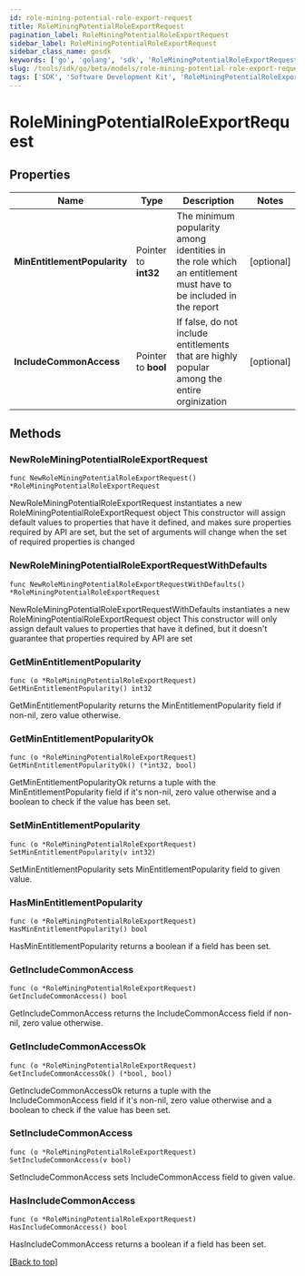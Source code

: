 ```yaml
---
id: role-mining-potential-role-export-request
title: RoleMiningPotentialRoleExportRequest
pagination_label: RoleMiningPotentialRoleExportRequest
sidebar_label: RoleMiningPotentialRoleExportRequest
sidebar_class_name: gosdk
keywords: ['go', 'golang', 'sdk', 'RoleMiningPotentialRoleExportRequest'] 
slug: /tools/sdk/go/beta/models/role-mining-potential-role-export-request
tags: ['SDK', 'Software Development Kit', 'RoleMiningPotentialRoleExportRequest']
---
```


# RoleMiningPotentialRoleExportRequest

## Properties

Name | Type | Description | Notes
------------ | ------------- | ------------- | -------------
**MinEntitlementPopularity** |  Pointer to **int32** | The minimum popularity among identities in the role which an entitlement must have to be included in the report | [optional] 
**IncludeCommonAccess** |  Pointer to **bool** | If false, do not include entitlements that are highly popular among the entire orginization | [optional] 

## Methods

### NewRoleMiningPotentialRoleExportRequest

`func NewRoleMiningPotentialRoleExportRequest() *RoleMiningPotentialRoleExportRequest`

NewRoleMiningPotentialRoleExportRequest instantiates a new RoleMiningPotentialRoleExportRequest object
This constructor will assign default values to properties that have it defined,
and makes sure properties required by API are set, but the set of arguments
will change when the set of required properties is changed

### NewRoleMiningPotentialRoleExportRequestWithDefaults

`func NewRoleMiningPotentialRoleExportRequestWithDefaults() *RoleMiningPotentialRoleExportRequest`

NewRoleMiningPotentialRoleExportRequestWithDefaults instantiates a new RoleMiningPotentialRoleExportRequest object
This constructor will only assign default values to properties that have it defined,
but it doesn't guarantee that properties required by API are set

### GetMinEntitlementPopularity

`func (o *RoleMiningPotentialRoleExportRequest) GetMinEntitlementPopularity() int32`

GetMinEntitlementPopularity returns the MinEntitlementPopularity field if non-nil, zero value otherwise.

### GetMinEntitlementPopularityOk

`func (o *RoleMiningPotentialRoleExportRequest) GetMinEntitlementPopularityOk() (*int32, bool)`

GetMinEntitlementPopularityOk returns a tuple with the MinEntitlementPopularity field if it's non-nil, zero value otherwise
and a boolean to check if the value has been set.

### SetMinEntitlementPopularity

`func (o *RoleMiningPotentialRoleExportRequest) SetMinEntitlementPopularity(v int32)`

SetMinEntitlementPopularity sets MinEntitlementPopularity field to given value.

### HasMinEntitlementPopularity

`func (o *RoleMiningPotentialRoleExportRequest) HasMinEntitlementPopularity() bool`

HasMinEntitlementPopularity returns a boolean if a field has been set.

### GetIncludeCommonAccess

`func (o *RoleMiningPotentialRoleExportRequest) GetIncludeCommonAccess() bool`

GetIncludeCommonAccess returns the IncludeCommonAccess field if non-nil, zero value otherwise.

### GetIncludeCommonAccessOk

`func (o *RoleMiningPotentialRoleExportRequest) GetIncludeCommonAccessOk() (*bool, bool)`

GetIncludeCommonAccessOk returns a tuple with the IncludeCommonAccess field if it's non-nil, zero value otherwise
and a boolean to check if the value has been set.

### SetIncludeCommonAccess

`func (o *RoleMiningPotentialRoleExportRequest) SetIncludeCommonAccess(v bool)`

SetIncludeCommonAccess sets IncludeCommonAccess field to given value.

### HasIncludeCommonAccess

`func (o *RoleMiningPotentialRoleExportRequest) HasIncludeCommonAccess() bool`

HasIncludeCommonAccess returns a boolean if a field has been set.


[[Back to top]](#) 


